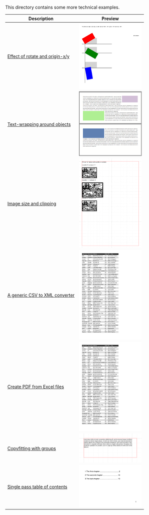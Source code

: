 This directory contains some more technical examples.

Description  | Preview
------------ | -------------
[Effect of rotate and origin-x/y](rotating) | <a href="rotating"><img src="rotating/firstpage.png" width="200"></a>
[Text-wrapping around objects](wraparoundobjects) | <a href="wraparoundobjects"><img src="wraparoundobjects/firstpage.png" width="200"></a>
[Image size and clipping](images) | <a href="images"><img src="images/firstpage.png" width="200"></a>
[A generic CSV to XML converter](csvreader) | <a href="csvreader"><img src="csvreader/firstpage.png" width="200"></a>
[Create PDF from Excel files](xlsxreader) | <a href="xlsxreader"><img src="xlsxreader/firstpage.png" width="200"></a>
[Copyfitting with groups](fontshrinking) | <a href="fontshrinking"><img src="fontshrinking/firstpage.png" width="200"></a>
[Single pass table of contents](singlepasstoc) | <a href="singlepasstoc"><img src="singlepasstoc/firstpage.png" width="200"></a>

